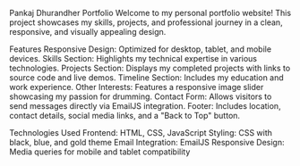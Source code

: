 Pankaj Dhurandher Portfolio
Welcome to my personal portfolio website! This project showcases my skills, projects, and professional journey in a clean, responsive, and visually appealing design.

Features
Responsive Design: Optimized for desktop, tablet, and mobile devices.
Skills Section: Highlights my technical expertise in various technologies.
Projects Section: Displays my completed projects with links to source code and live demos.
Timeline Section: Includes my education and work experience.
Other Interests: Features a responsive image slider showcasing my passion for drumming.
Contact Form: Allows visitors to send messages directly via EmailJS integration.
Footer: Includes location, contact details, social media links, and a "Back to Top" button.

Technologies Used
Frontend: HTML, CSS, JavaScript
Styling: CSS with black, blue, and gold theme
Email Integration: EmailJS
Responsive Design: Media queries for mobile and tablet compatibility
